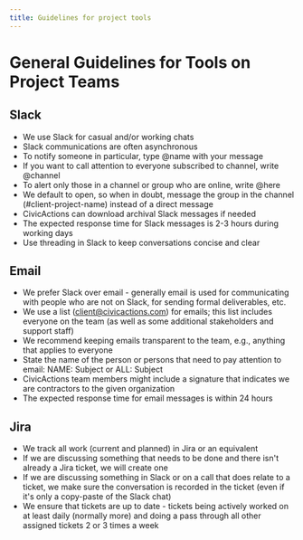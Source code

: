 ```yaml
---
title: Guidelines for project tools
---
```


# General Guidelines for Tools on Project Teams

## Slack

-   We use Slack for casual and/or working chats
-   Slack communications are often asynchronous
-   To notify someone in particular, type @name with your message
-   If you want to call attention to everyone subscribed to channel, write @channel
-   To alert only those in a channel or group who are online, write @here
-   We default to open, so when in doubt, message the group in the channel (#client-project-name) instead of a direct message
-   CivicActions can download archival Slack messages if needed
-   The expected response time for Slack messages is 2-3 hours during working days
-   Use threading in Slack to keep conversations concise and clear

## Email

-   We prefer Slack over email - generally email is used for communicating with people who are not on Slack, for sending formal deliverables, etc.
-   We use a list (client@civicactions.com) for emails; this list includes everyone on the team (as well as some additional stakeholders and support staff)
-   We recommend keeping emails transparent to the team, e.g., anything that applies to everyone
-   State the name of the person or persons that need to pay attention to email: NAME: Subject or ALL: Subject
-   CivicActions team members might include a signature that indicates we are contractors to the given organization
-   The expected response time for email messages is within 24 hours

## Jira

-   We track all work (current and planned) in Jira or an equivalent
-   If we are discussing something that needs to be done and there isn't already a Jira ticket, we will create one
-   If we are discussing something in Slack or on a call that does relate to a ticket, we make sure the conversation is recorded in the ticket (even if it's only a copy-paste of the Slack chat)
-   We ensure that tickets are up to date - tickets being actively worked on at least daily (normally more) and doing a pass through all other assigned tickets 2 or 3 times a week
